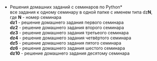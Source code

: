 * Решения домашних заданий с семинаров по Python*  
  все задания к одному семинару в одной папке с именем типа dz**N**, где **N** - номер семинара  
**dz1** - решение домашнего задания первого семинара  
**dz2** - решение домашнего задания второго семинара  
**dz3** - решение домашнего задания третьеого семинара  
**dz4** - решение домашнего задания четвёртого семинара  
**dz5** - решение домашнего задания пятого семинара  
**dz6** - решение домашнего задания шестого семинара  
**dz10** - решение домашнего задания десятому семинара  
